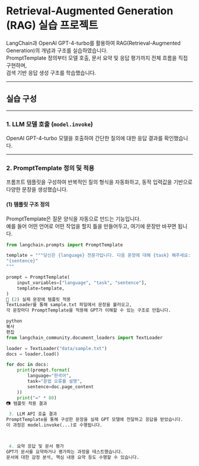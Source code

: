 # Retrieval-Augmented Generation (RAG) 실습 프로젝트

LangChain과 OpenAI GPT-4-turbo를 활용하여 RAG(Retrieval-Augmented Generation)의 개념과 구조를 실습하였습니다.  
PromptTemplate 정의부터 모델 호출, 문서 요약 및 응답 평가까지 전체 흐름을 직접 구현하며,  
검색 기반 응답 생성 구조를 학습했습니다.

---

##  실습 구성

---

###  1. LLM 모델 호출 (`model.invoke`)

OpenAI GPT-4-turbo 모델을 호출하여 간단한 질의에 대한 응답 결과를 확인했습니다.


---

###  2. PromptTemplate 정의 및 적용

프롬프트 템플릿을 구성하여 반복적인 질의 형식을 자동화하고, 동적 입력값을 기반으로 다양한 문장을 생성했습니다.

####  (1) 템플릿 구조 정의

PromptTemplate은 질문 양식을 자동으로 만드는 기능입니다.  
예를 들어 어떤 언어로 어떤 작업을 할지 틀을 만들어두고, 여기에 문장만 바꾸면 됩니다.

```python
from langchain.prompts import PromptTemplate

template = """당신은 {language} 전문가입니다. 다음 문장에 대해 {task} 해주세요:
"{sentence}"
"""

prompt = PromptTemplate(
    input_variables=["language", "task", "sentence"],
    template=template,
)
🧪 (2) 실제 문장에 템플릿 적용
TextLoader를 통해 sample.txt 파일에서 문장을 불러오고,
각 문장마다 PromptTemplate을 적용해 GPT가 이해할 수 있는 구조로 만듭니다.

python
복사
편집
from langchain_community.document_loaders import TextLoader

loader = TextLoader("data/sample.txt")
docs = loader.load()

for doc in docs:
    print(prompt.format(
        language="한국어",
        task="문법 오류를 설명",
        sentence=doc.page_content
    ))
    print("=" * 80)
📷 템플릿 적용 결과

 3. LLM API 호출 결과
PromptTemplate을 통해 구성한 문장을 실제 GPT 모델에 전달하고 응답을 받았습니다.
이 과정은 model.invoke(...)로 수행됩니다.



 4. 요약 응답 및 문서 평가
GPT가 문서를 요약하거나 평가하는 과정을 테스트했습니다.
문서에 대한 감정 분석, 핵심 내용 요약 등도 수행할 수 있습니다.


